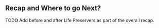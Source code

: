 ## Recap and Where to go Next?

TODO Add before and after Life Preservers as part of the overall recap.